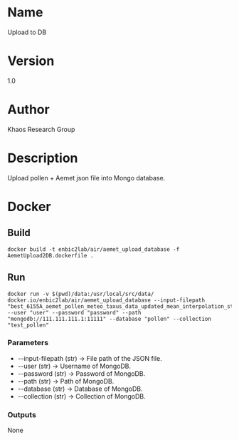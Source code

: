 # Name
Upload to DB

# Version
1.0

# Author
Khaos Research Group

# Description
Upload pollen + Aemet json file into Mongo database. 

# Docker
## Build
```shell
docker build -t enbic2lab/air/aemet_upload_database -f AemetUpload2DB.dockerfile .
```
## Run
```shell
docker run -v $(pwd)/data:/usr/local/src/data/ docker.io/enbic2lab/air/aemet_upload_database --input-filepath "best_6155A_aemet_pollen_meteo_taxus_data_updated_mean_interpolation_statistics.json" --user "user" --password "password" --path "mongodb://111.111.111.1:11111" --database "pollen" --collection "test_pollen"
```

### Parameters
* --input-filepath (str) -> File path of the JSON file.
* --user (str) -> Username of MongoDB.
* --password (str) -> Password of MongoDB.
* --path (str) -> Path of MongoDB.
* --database (str) -> Database of MongoDB.
* --collection (str) -> Collection of MongoDB.

### Outputs
None
